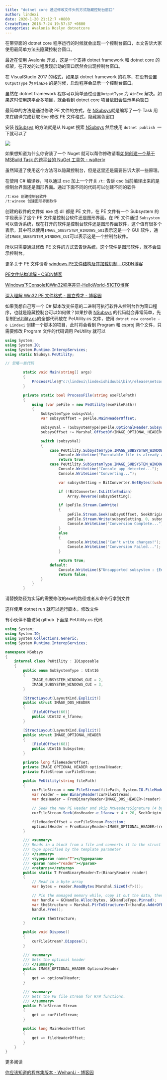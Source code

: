 ```yaml
---
title: "dotnet core 通过修改文件头的方式隐藏控制台窗口"
author: lindexi
date: 2020-1-20 21:12:7 +0800
CreateTime: 2018-7-24 19:57:37 +0800
categories: Avalonia Roslyn dotnetcore
---
```


在带界面的 dotnet core 程序运行的时候就会出现一个控制台窗口，本文告诉大家使用最简单方法去隐藏控制台窗口。

<!--more-->


<!-- 标签：Avalonia,Roslyn，dotnetcore -->

最近在使用 Avalonia 开发，这是一个支持 dotnet framework 和 dotnet core 的框架，在开发的过程发现启动的窗口居然会出现控制台窗口。

在 VisualStudio 2017 的格式，如果是 dotnet framework 的程序，在没有设置 `OutputType` 为 `WinExe` 的是时候，启动程序会显示一个控制台窗口。

虽然在 dotnet framework 程序可以简单通过设置`OutputType` 为 `WinExe` 解决。如果这时使用跨平台多项目，就会看到 dotnet core 项目依旧会显示黑色窗口

最简单的方法是通过修改 PE 文件的方式，在 [NSubsys](https://github.com/jmacato/NSubsys/blob/master/NSubsys.csproj )就是编写了一个 Task 用来在编译完成获取 Exe 修改 PE 文件格式，隐藏黑色窗口

安装 [NSubsys](https://github.com/jmacato/NSubsys/blob/master/NSubsys.csproj ) 的方法就是从 Nuget 搜索 [NSubsys](https://github.com/jmacato/NSubsys/blob/master/NSubsys.csproj ) 然后使用 `dotnet publish `一下就可以了

<!-- ![](image/dotnet core 通过修改文件头的方式隐藏控制台窗口/dotnet core 通过修改文件头的方式隐藏控制台窗口0.png) -->

![](http://image.acmx.xyz/lindexi%2F20187242045550)

如果想知道为什么你安装了一个 Nuget 就可以帮你修改请看[如何创建一个基于 MSBuild Task 的跨平台的 NuGet 工具包 - walterlv](https://walterlv.github.io/post/create-a-cross-platform-msbuild-task-based-nuget-tool.html )

虽然知道了使用这个方法可以隐藏控制台，但是这里还是需要告诉大家一些原理。

在使用 C# 编译器，可以通过 csc 加上一个开关 `/t:` 告诉 csc 当前编译出来的是 控制台界面还是图形界面。通过下面不同的代码可以创建不同的软件

```csharp
/t:exe 创建控制台软件
/t:winexe 创建图形界面软件
```
创建的软件的文件如 exe 或 dll 都是 PE 文件，在 PE 文件有一个 Subsystem 的字段表示了这个 PE 文件是控制台软件还是图形界面。在 PE 文件通过 `Subsystem` 可以告诉系统，现在打开的软件是控制台软件还是图形界面软件，这个值有很多个表示，其中可以使用`IMAGE_SUBSYSTEM_WINDOWS_GUI`表示这是一个 GUI 软件，通过`IMAGE_SUBSYSTEM_WINDOWS_CUI`可以表示这是一个控制台软件。

所以只需要通过修改 PE 文件的方式去告诉系统，这个软件是图形软件，就不会显示控制台。

更多关于 PE 文件请看 [windows PE文件结构及其加载机制 - CSDN博客](https://blog.csdn.net/liuyez123/article/details/51281905 )

[PE文件结构详解 - CSDN博客](https://blog.csdn.net/huanjieshuijing/article/details/5874365 )

[Windows下Console和Win32程序差异-HelloWorld-51CTO博客](http://blog.51cto.com/vanshell/422909 )

[深入理解 Win32 PE 文件格式 - 国立秀才 - 博客园](https://www.cnblogs.com/guolixiucai/p/4809820.html )

如果我想自己写一个 C# 脚本改变任意的二进制可执行软件从控制台作为窗口程序，也就是隐藏控制台可以如何做？如果抄袭  [NSubsys](https://github.com/jmacato/NSubsys/blob/master/NSubsys.csproj ) 的代码就会非常简单，先复制[PeUtility.cs](https://github.com/jmacato/NSubsys/blob/master/PeUtility.cs )的全部代码放在 PeUtility.cs 文件，使用 `dotnet new console -o Lindexi` 创建一个脚本的项目，此时将会看到 Program 和 csproj 两个文件，只需要修改 Program 文件的代码调用 PeUtility 就可以

```csharp
using System;
using System.IO;
using System.Runtime.InteropServices;
using static NSubsys.PeUtility;

// 忽略一些代码

        static void Main(string[] args)
        {
            ProcessFile(@"c:\lindexi\lindexishidoubi\bin\release\netcoreapp3.1\lindexi.exe");
        }

        private static bool ProcessFile(string exeFilePath)
        {
            using (var peFile = new PeUtility(exeFilePath))
            {
                SubSystemType subsysVal;
                var subsysOffset = peFile.MainHeaderOffset;

                subsysVal = (SubSystemType)peFile.OptionalHeader.Subsystem;
                subsysOffset += Marshal.OffsetOf<IMAGE_OPTIONAL_HEADER>("Subsystem").ToInt32();

                switch (subsysVal)
                {
                    case PeUtility.SubSystemType.IMAGE_SUBSYSTEM_WINDOWS_GUI:
                        Console.WriteLine("Executable file is already a Win32 App!");
                        return true;
                    case PeUtility.SubSystemType.IMAGE_SUBSYSTEM_WINDOWS_CUI:
                        Console.WriteLine("Console app detected...");
                        Console.WriteLine("Converting...");

                        var subsysSetting = BitConverter.GetBytes((ushort)SubSystemType.IMAGE_SUBSYSTEM_WINDOWS_GUI);

                        if (!BitConverter.IsLittleEndian)
                            Array.Reverse(subsysSetting);

                        if (peFile.Stream.CanWrite)
                        {
                            peFile.Stream.Seek(subsysOffset, SeekOrigin.Begin);
                            peFile.Stream.Write(subsysSetting, 0, subsysSetting.Length);
                            Console.WriteLine("Conversion Complete...");
                        }
                        else
                        {
                            Console.WriteLine("Can't write changes!");
                            Console.WriteLine("Conversion Failed...");
                        }

                        return true;
                    default:
                        Console.WriteLine($"Unsupported subsystem : {Enum.GetName(typeof(SubSystemType), subsysVal)}.");
                        return false;
                }
            }
        }
```

请替换路径为实际的需要修改的exe的路径或者从命令行拿到文件

这样使用 dotnet run 就可以运行脚本，修改文件

有小伙伴不能访问 github 下面是 PeUtility.cs 代码

```csharp
using System;
using System.IO;
using System.Collections.Generic;
using System.Runtime.InteropServices;

namespace NSubsys
{
    internal class PeUtility : IDisposable
    {
        public enum SubSystemType : UInt16
        {
            IMAGE_SUBSYSTEM_WINDOWS_GUI = 2,
            IMAGE_SUBSYSTEM_WINDOWS_CUI = 3,
        }

        [StructLayout(LayoutKind.Explicit)]
        public struct IMAGE_DOS_HEADER
        {
            [FieldOffset(60)]
            public UInt32 e_lfanew;
        }

        [StructLayout(LayoutKind.Explicit)]
        public struct IMAGE_OPTIONAL_HEADER
        {
            [FieldOffset(68)]
            public UInt16 Subsystem;
        }

        private long fileHeaderOffset;
        private IMAGE_OPTIONAL_HEADER optionalHeader;
        private FileStream curFileStream;

        public PeUtility(string filePath)
        {
            curFileStream = new FileStream(filePath, System.IO.FileMode.Open, System.IO.FileAccess.ReadWrite);
            var reader = new BinaryReader(curFileStream);
            var dosHeader = FromBinaryReader<IMAGE_DOS_HEADER>(reader);

            // Seek the new PE Header and skip NtHeadersSignature (4 bytes) & IMAGE_FILE_HEADER struct (20bytes).
            curFileStream.Seek(dosHeader.e_lfanew + 4 + 20, SeekOrigin.Begin);

            fileHeaderOffset = curFileStream.Position;
            optionalHeader = FromBinaryReader<IMAGE_OPTIONAL_HEADER>(reader);
        }

        /// <summary>
        /// Reads in a block from a file and converts it to the struct
        /// type specified by the template parameter
        /// </summary>
        /// <typeparam name="T"></typeparam>
        /// <param name="reader"></param>
        /// <returns></returns>
        public static T FromBinaryReader<T>(BinaryReader reader)
        {
            // Read in a byte array
            var bytes = reader.ReadBytes(Marshal.SizeOf<T>());

            // Pin the managed memory while, copy it out the data, then unpin it
            var handle = GCHandle.Alloc(bytes, GCHandleType.Pinned);
            var theStructure = Marshal.PtrToStructure<T>(handle.AddrOfPinnedObject());
            handle.Free();

            return theStructure;
        }

        public void Dispose()
        {
            curFileStream?.Dispose();
        }

        /// <summary>
        /// Gets the optional header
        /// </summary>
        public IMAGE_OPTIONAL_HEADER OptionalHeader
        {
            get => optionalHeader;
        }

        /// <summary>
        /// Gets the PE file stream for R/W functions.
        /// </summary> 
        public FileStream Stream
        {
            get => curFileStream;
        }

        public long MainHeaderOffset
        {
            get => fileHeaderOffset;
        }
    }
}
```

更多阅读

[你应该知道的程序集版本 - WeihanLi - 博客园](https://www.cnblogs.com/weihanli/p/assembly-version.html )

